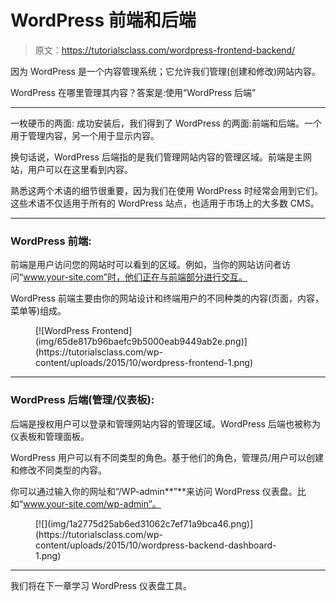 # WordPress 前端和后端

> 原文：<https://tutorialsclass.com/wordpress-frontend-backend/>

因为 WordPress 是一个内容管理系统；它允许我们管理(创建和修改)网站内容。

WordPress 在哪里管理其内容？答案是:使用“WordPress 后端”

* * *

一枚硬币的两面:
成功安装后，我们得到了 WordPress 的两面:前端和后端。一个用于管理内容，另一个用于显示内容。

换句话说，WordPress 后端指的是我们管理网站内容的管理区域。前端是主网站，用户可以在这里看到内容。

熟悉这两个术语的细节很重要，因为我们在使用 WordPress 时经常会用到它们。这些术语不仅适用于所有的 WordPress 站点，也适用于市场上的大多数 CMS。

* * *

### WordPress 前端:

前端是用户访问您的网站时可以看到的区域。例如，当你的网站访问者访问“www.your-site.com”时，他们正在与前端部分进行交互。

WordPress 前端主要由你的网站设计和终端用户的不同种类的内容(页面，内容，菜单等)组成。

<figure class="wp-block-image size-large border">[![WordPress Frontend](img/65de817b96baefc9b5000eab9449ab2e.png)](https://tutorialsclass.com/wp-content/uploads/2015/10/wordpress-frontend-1.png)</figure>

* * *

### WordPress 后端(管理/仪表板):

后端是授权用户可以登录和管理网站内容的管理区域。WordPress 后端也被称为仪表板和管理面板。

WordPress 用户可以有不同类型的角色。基于他们的角色，管理员/用户可以创建和修改不同类型的内容。

你可以通过输入你的网址和“/WP-admin**”**来访问 WordPress 仪表盘。比如“www.your-site.com/wp-admin”。

<figure class="wp-block-image size-large border">[![](img/1a2775d25ab6ed31062c7ef71a9bca46.png)](https://tutorialsclass.com/wp-content/uploads/2015/10/wordpress-backend-dashboard-1.png)</figure>

* * *

我们将在下一章学习 WordPress 仪表盘工具。
